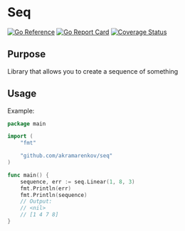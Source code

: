 # Seq

[![Go Reference](https://pkg.go.dev/badge/github.com/akramarenkov/seq.svg)](https://pkg.go.dev/github.com/akramarenkov/seq)
[![Go Report Card](https://goreportcard.com/badge/github.com/akramarenkov/seq)](https://goreportcard.com/report/github.com/akramarenkov/seq)
[![Coverage Status](https://coveralls.io/repos/github/akramarenkov/seq/badge.svg)](https://coveralls.io/github/akramarenkov/seq)

## Purpose

Library that allows you to create a sequence of something

## Usage

Example:

```go
package main

import (
    "fmt"

    "github.com/akramarenkov/seq"
)

func main() {
    sequence, err := seq.Linear(1, 8, 3)
    fmt.Println(err)
    fmt.Println(sequence)
    // Output:
    // <nil>
    // [1 4 7 8]
}
```
